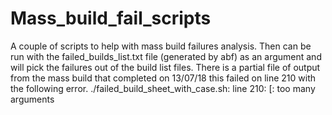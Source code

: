 # Mass_build_fail_scripts
A couple of scripts to help with mass build failures analysis.
Then can be run with the failed_builds_list.txt file (generated by abf) as an argument and will pick the failures out of the build list files.
There is a partial file of output from the mass build that completed on 13/07/18 this failed on line 210 with the following error.
./failed_build_sheet_with_case.sh: line 210: [: too many arguments
